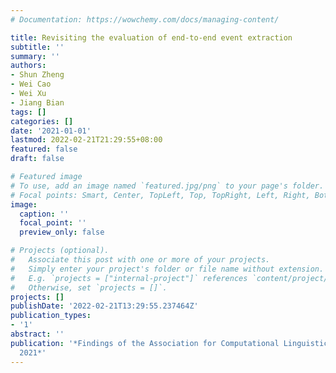 ```yaml
---
# Documentation: https://wowchemy.com/docs/managing-content/

title: Revisiting the evaluation of end-to-end event extraction
subtitle: ''
summary: ''
authors:
- Shun Zheng
- Wei Cao
- Wei Xu
- Jiang Bian
tags: []
categories: []
date: '2021-01-01'
lastmod: 2022-02-21T21:29:55+08:00
featured: false
draft: false

# Featured image
# To use, add an image named `featured.jpg/png` to your page's folder.
# Focal points: Smart, Center, TopLeft, Top, TopRight, Left, Right, BottomLeft, Bottom, BottomRight.
image:
  caption: ''
  focal_point: ''
  preview_only: false

# Projects (optional).
#   Associate this post with one or more of your projects.
#   Simply enter your project's folder or file name without extension.
#   E.g. `projects = ["internal-project"]` references `content/project/deep-learning/index.md`.
#   Otherwise, set `projects = []`.
projects: []
publishDate: '2022-02-21T13:29:55.237464Z'
publication_types:
- '1'
abstract: ''
publication: '*Findings of the Association for Computational Linguistics: ACL-IJCNLP
  2021*'
---
```

